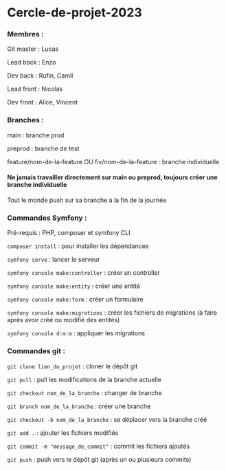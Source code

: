 # Cercle-de-projet-2023

### Membres :
Git master : Lucas

Lead back :  Enzo

Dev back : Rufin, Camil

Lead front : Nicolas

Dev front : Alice, Vincent

### Branches :
main : branche prod

preprod : branche de test 

feature/nom-de-la-feature OU fix/nom-de-la-feature : branche individuelle

#### Ne jamais travailler directement sur main ou preprod, toujours créer une branche individuelle

Tout le monde push sur sa branche à la fin de la journée

### Commandes Symfony : 
Pré-requis : PHP, composer et symfony CLI 

`composer install` : pour installer les dépendances 

`symfony serve` : lancer le serveur

`symfony console make:controller` : créer un controller

`symfony console make:entity` : créer une entité

`symfony console make:form` : créer un formulaire

`symfony console make:migrations` : créer les fichiers de migrations (à faire après avoir créé ou modifié des entités)

`symfony console d:m:m` : appliquer les migrations

### Commandes git :
`git clone lien_du_projet` : cloner le dépôt git

`git pull` : pull les modifications de la branche actuelle

`git checkout nom_de_la_branche` : changer de branche

`git branch nom_de_la_branche` : créer une branche 

`git checkout -b nom_de_la_branche` : se déplacer vers la branche créé

`git add .` : ajouter les fichiers modifiés

`git commit -m "message_de_commit"` : commit les fichiers ajoutés

`git push` : push vers le dépôt git (après un ou plusieurs commits)
